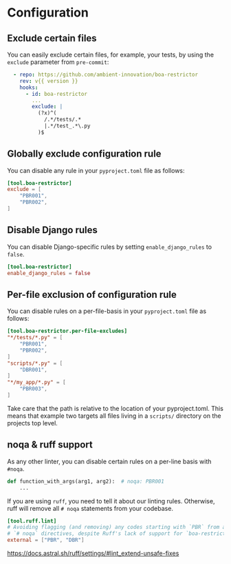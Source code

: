 # Configuration

## Exclude certain files

You can easily exclude certain files, for example, your tests, by using the `exclude` parameter from `pre-commit`:

```yaml
  - repo: https://github.com/ambient-innovation/boa-restrictor
    rev: v{{ version }}
    hooks:
      - id: boa-restrictor
        ...
        exclude: |
          (?x)^(
            /.*/tests/.*
            |.*/test_.*\.py
          )$
```

## Globally exclude configuration rule

You can disable any rule in your `pyproject.toml` file as follows:

```toml
[tool.boa-restrictor]
exclude = [
    "PBR001",
    "PBR002",
]
```

## Disable Django rules

You can disable Django-specific rules by setting `enable_django_rules` to `false`.

```toml
[tool.boa-restrictor]
enable_django_rules = false
```

## Per-file exclusion of configuration rule

You can disable rules on a per-file-basis in your `pyproject.toml` file as follows:

```toml
[tool.boa-restrictor.per-file-excludes]
"*/tests/*.py" = [
    "PBR001",
    "PBR002",
]
"scripts/*.py" = [
    "DBR001",
]
"*/my_app/*.py" = [
    "PBR003",
]
```

Take care that the path is relative to the location of your pyproject.toml. This means that example two targets all
files living in a `scripts/` directory on the projects top level.

## noqa & ruff support

As any other linter, you can disable certain rules on a per-line basis with `#noqa`.

````python
def function_with_args(arg1, arg2):  # noqa: PBR001
    ...
````

If you are using `ruff`, you need to tell it about our linting rules. Otherwise, ruff will remove all `# noqa`
statements from your codebase.

```toml
[tool.ruff.lint]
# Avoiding flagging (and removing) any codes starting with `PBR` from any
# `# noqa` directives, despite Ruff's lack of support for `boa-restrictor`.
external = ["PBR", "DBR"]
```

https://docs.astral.sh/ruff/settings/#lint_extend-unsafe-fixes
